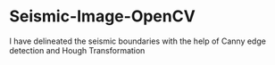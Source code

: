 # Seismic-Image-OpenCV
I have delineated the seismic boundaries with the help of Canny edge detection and Hough Transformation
